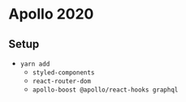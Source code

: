 # Apollo 2020

## Setup

- `yarn add`
  - `styled-components`
  - `react-router-dom`
  - `apollo-boost @apollo/react-hooks graphql`
